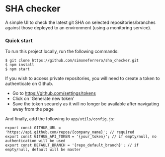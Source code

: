 # SHA checker

A simple UI to check the latest git SHA on selected repositories/branches against those deployed to an environment (using a monitoring service).

### Quick start

To run this project locally, run the following commands:

```
$ git clone https://github.com/simoneferrero/sha_checker.git
$ npm install
$ npm start
```
If you wish to access private repositories, you will need to create a token to authenticate on Github.
- Go to https://github.com/settings/tokens
- Click on 'Generate new token'
- Save the token securely as it will no longer be available after navigating away from the page

And finally, add the following to `app/utils/config.js`:

```
export const GITHUB_URL = 'https://api.github.com/repos/{company_name}'; // required
export const GITHUB_API_TOKEN = '{your_token}'; // if empty/null, no authentication will be used
export const DEFAULT_BRANCH = '{repo_default_branch}'; // if empty/null, default will be master
```
